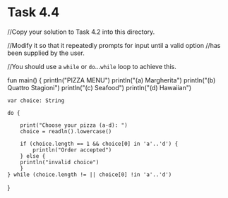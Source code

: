 # Task 4.4

//Copy your solution to Task 4.2 into this directory.

//Modify it so that it repeatedly prompts for input until a valid option
//has been supplied by the user.

//You should use a `while` or `do`...`while` loop to achieve this. 

fun main() {
    println("PIZZA MENU")
    println("(a) Margherita")
    println("(b) Quattro Stagioni")
    println("(c) Seafood")
    println("(d) Hawaiian") 

    var choice: String

    do {

        print("Choose your pizza (a-d): ")
        choice = readln().lowercase() 

        if (choice.length == 1 && choice[0] in 'a'..'d') {
            println("Order accepted")
        } else {
        println("invalid choice") 
        }
    } while (choice.length != || choice[0] !in 'a'..'d')
}
    

